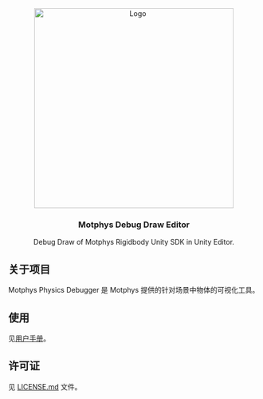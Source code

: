 <div align="center">
  <a href="https://www.motphys.com/">
    <img src="https://www.motphys.com/logo-blue.svg" alt="Logo" width="400" >
  </a>

  <h3 align="center">Motphys Debug Draw Editor</h3>

  <p align="center">
    Debug Draw of Motphys Rigidbody Unity SDK in Unity Editor.
  </p>
</div>

## 关于项目

Motphys Physics Debugger 是 Motphys 提供的针对场景中物体的可视化工具。

## 使用

见[用户手册](https://docs.motphys.com/Packages/com.motphys.debugdraw.editor@2.0.0-beta.7/manual/index.html)。

## 许可证

见 [LICENSE.md](LICENSE.md) 文件。
